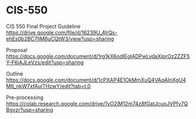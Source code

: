 # CIS-550
CIS 550 Final Project
Guideline
https://drive.google.com/file/d/16239U_4IrQs-ehEs0b2BC7IlM8uCQtW3/view?usp=sharing


Proposal
https://docs.google.com/document/d/1rg1kX6odIEgIADPwLvdaXiprOz2ZZF5Y-F6iAJLeVzs/edit?usp=sharing

Outline
https://docs.google.com/document/d/1cPXAP4E1OkMmXuQ4VAqAInXgU4M6_nkW7xfAulTHzwY/edit?tab=t.0

Pre-processing
https://colab.research.google.com/drive/1yO2iM12m74z8fGatJcuoJVPfy7QBgvzr?usp=sharing
